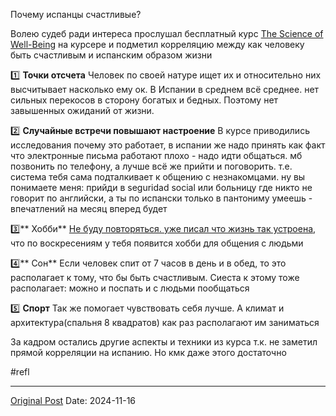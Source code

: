 Почему испанцы счастливые?

Волею судеб ради интереса прослушал бесплатный курс [The Science of Well-Being](https://www.coursera.org/learn/the-science-of-well-being) на курсере и подметил корреляцию между как человеку быть счастливым и испанским образом жизни

1️⃣ **Точки отсчета**
Человек по своей натуре ищет их и относительно них высчитывает насколько ему ок. В Испании в среднем всё среднее. нет сильных перекосов в сторону богатых и бедных. Поэтому нет завышенных ожиданий от жизни.

2️⃣ **Случайные встречи повышают настроение**
В курсе приводились исследования почему это работает, в испании же надо принять как факт что электронные письма работают плохо - надо идти общаться. мб позвонить по телефону, а лучше всё же прийти и поговорить. т.е. система тебя сама подталкивает к общению с незнакомцами. ну вы понимаете меня: прийди в seguridad social или больницу где никто не говорит по английски, а ты по испански только в пантониму умеешь - впечатлений на месяц вперед будет

3️⃣** Хобби**
[Не буду повторяться. уже писал что жизнь так устроена](2329.md), что по воскресениям у тебя появится хобби для общения с людьми

4️⃣** Сон**
Если человек спит от 7 часов в день и в обед, то это располагает к тому, что бы быть счастливым. Сиеста к этому тоже располагает: можно и поспать и с людьми пообщаться

5️⃣ **Спорт**
Так же помогает чувствовать себя лучше. А климат и архитектура(спальня 8 квадратов) как раз располагают им заниматься


За кадром остались другие аспекты и техники из курса т.к. не заметил прямой корреляции на испанию. Но кмк даже этого достаточно

#refl

---
[Original Post](https://t.me/lev2tarragona/2820)
Date: 2024-11-16
